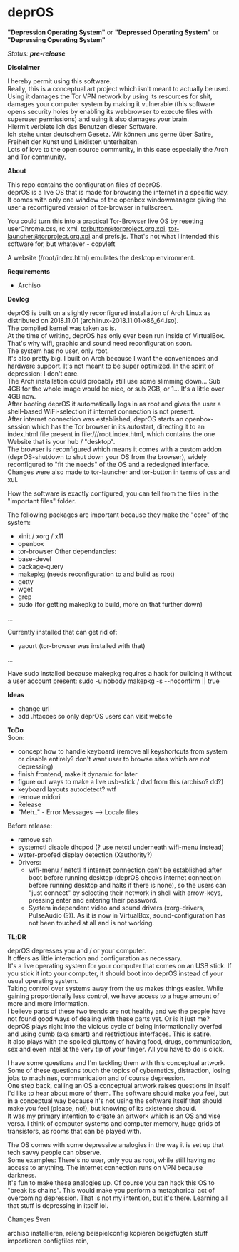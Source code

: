 deprOS  
======
**"Depression Operating System"** or **"Depressed Operating System"** or **"Depressing Operating System"**  

_Status: **pre-release**_  


**Disclaimer**  

I hereby permit using this software.  
Really, this is a conceptual art project which isn't meant to actually be used.  
Using it damages the Tor VPN network by using its resources for shit, damages your computer system by making it vulnerable (this software opens security holes by enabling its webbrowser to execute files with superuser permissions) and using it also damages your brain.   
Hiermit verbiete ich das Benutzen dieser Software.  
Ich stehe unter deutschem Gesetz. Wir können uns gerne über Satire, Freiheit der Kunst und Linklisten unterhalten.  
Lots of love to the open source community, in this case especially the Arch and Tor community.  

**About**  

This repo contains the configuration files of deprOS.  
deprOS is a live OS that is made for browsing the internet in a specific way.  
It comes with only one window of the openbox windowmanager giving the user a reconfigured version of tor-browser in fullscreen.  

You could turn this into a practical Tor-Browser live OS by reseting userChrome.css, rc.xml, torbutton@torproject.org.xpi, tor-launcher@torproject.org.xpi and prefs.js. That's not what I intended this software for, but whatever - copyleft  

A website (/root/index.html) emulates the desktop environment.  

**Requirements**  
- Archiso  


**Devlog**

deprOS is built on a slightly reconfigured installation of Arch Linux as distributed on 2018.11.01 (archlinux-2018.11.01-x86_64.iso).  
The compiled kernel was taken as is.  
At the time of writing, deprOS has only ever been run inside of VirtualBox. That's why wifi, graphic and sound need reconfiguration soon.  
The system has no user, only root.  
It's also pretty big. I built on Arch because I want the conveniences and hardware support. It's not meant to be super optimized. In the spirit of depression: I don't care.  
The Arch installation could probably still use some slimming down... Sub 4GB for the whole image would be nice, or sub 2GB, or 1... It's a little over 4GB now.   
After booting deprOS it automatically logs in as root and gives the user a shell-based WiFi-selection if internet connection is not present.  
After internet connection was established, deprOS starts an openbox-session which has the Tor browser in its autostart, directing it to an index.html file present in file:///root.index.html, which contains the one Website that is your hub / "desktop".  
The browser is reconfigured which means it comes with a custom addon (deprOS-shutdown to shut down your OS from the browser), widely reconfigured to "fit the needs" of the OS and a redesigned interface.  
Changes were also made to tor-launcher and tor-button in terms of css and xul.  

How the software is exactly configured, you can tell from the files in the "important files" folder.  

The following packages are important because they make the "core" of the system:
- xinit / xorg / x11
- openbox
- tor-browser
Other dependancies:
- base-devel
- package-query
- makepkg (needs reconfiguration to and build as root)
- getty
- wget
- grep
- sudo (for getting makepkg to build, more on that further down)

...  

Currently installed that can get rid of:
- yaourt (tor-browser was installed with that)

...  

Have sudo installed because makepkg requires a hack for building it without a user account present: sudo -u nobody makepkg -s --noconfirm || true

**Ideas**
- change url
- add .htacces so only deprOS users can visit website

**ToDo**  
Soon:
- concept how to handle keyboard (remove all keyshortcuts from system or disable entirely? don't want user to browse sites which are not depressing)
- finish frontend, make it dynamic for later
- figure out ways to make a live usb-stick / dvd from this (archiso? dd?)
- keyboard layouts autodetect? wtf
- remove midori
- Release  
- "Meh.." - Error Messages --> Locale files

Before release:
- remove ssh
- systemctl disable dhcpcd (? use netctl underneath wifi-menu instead)
- water-proofed display detection (Xauthority?)
- Drivers:
  - wifi-menu / netctl if internet connection can't be established after boot before running desktop (deprOS checks internet connection before running desktop and halts if there is none), so the users can "just connect" by selecting their network in shell with arrow-keys, pressing enter and entering their password.
  - System independent video and sound drivers (xorg-drivers, PulseAudio (?)). As it is now in VirtualBox, sound-configuration has not been touched at all and is not working.  




**TL;DR**

deprOS depresses you and / or your computer.  
It offers as little interaction and configuration as necessary.  
It's a live operating system for your computer that comes on an USB stick. If you stick it into your computer, it should boot into deprOS instead of your usual operating system.  
Taking control over systems away from the us makes things easier.   While gaining proportionally less control, we have access to a huge amount of more and more information.  
I believe parts of these two trends are not healthy and we the people have not found good ways of dealing with these parts yet. Or is it just me?  
deprOS plays right into the vicious cycle of being informationally overfed and using dumb (aka smart) and restrictious interfaces. This is satire.  
It also plays with the spoiled gluttony of having food, drugs, communication, sex and even intel at the very tip of your finger. All you have to do is click.

I have some questions and I'm tackling them with this conceptual artwork.  
Some of these questions touch the topics of cybernetics, distraction, losing jobs to machines, communication and of course depression.  
One step back, calling an OS a conceptual artwork raises questions in itself. I'd like to hear about more of them. The software should make you feel, but in a conceptual way because it's not using the software itself that should make you feel (please, no!), but knowing of its existence should.  
It was my primary intention to create an artwork which is an OS and vise versa. I think of computer systems and computer memory, huge grids of transistors, as rooms that can be played with.

The OS comes with some depressive analogies in the way it is set up that tech savvy people can observe.  
Some examples: There's no user, only you as root, while still having no access to anything. The internet connection runs on VPN because darkness.  
It's fun to make these analogies up.
Of course you can hack this OS to "break its chains". This would make you perform a metaphorical act of overcoming depression. That is not my intention, but it's there. Learning all that stuff is depressing in itself lol.


Changes Sven

archiso installieren,
releng beispielconfig kopieren
beigefügten stuff importieren
configfiles rein,
